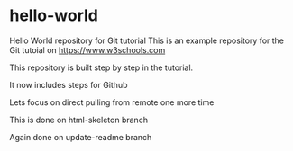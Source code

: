 # hello-world
Hello World repository for Git tutorial
This is an example repository for the Git tutoial on https://www.w3schools.com

This repository is built step by step in the tutorial.

It now includes steps for Github

Lets focus on direct pulling from remote one more time


This is done on html-skeleton branch

Again done on update-readme branch
